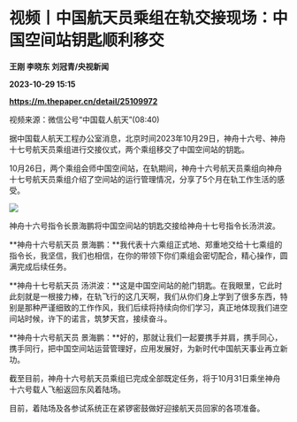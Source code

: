 # 视频丨中国航天员乘组在轨交接现场：中国空间站钥匙顺利移交
**王刚 李晓东 刘冠青/央视新闻**

**2023-10-29 15:15**

**https://m.thepaper.cn/detail/25109972**

视频来源：微信公号“中国载人航天”(08:40)

据中国载人航天工程办公室消息，北京时间2023年10月29日，神舟十六号、神舟十七号航天员乘组进行交接仪式，两个乘组移交了中国空间站的钥匙。

10月26日，两个乘组会师中国空间站，在轨期间，神舟十六号航天员乘组向神舟十七号航天员乘组介绍了空间站的运行管理情况，分享了5个月在轨工作生活的感受。

![](https://imagecloud.thepaper.cn/thepaper/image/276/161/431.gif)

神舟十六号指令长景海鹏将中国空间站的钥匙交接给神舟十七号指令长汤洪波。

**神舟十六号航天员 景海鹏：**我代表十六乘组正式地、郑重地交给十七乘组的指令长，我坚信，我们也相信，在你的带领下你们乘组会密切配合，精心操作，圆满完成后续任务。

**神舟十七号航天员 汤洪波：**这是中国空间站的舱门钥匙。在我眼里，它此时此刻就是一根接力棒，在轨飞行的这几天啊，我们从你们身上学到了很多东西，特别是那种严谨细致的工作作风，我们后续将持续向你们学习，真正地体现我们进空间站时候，许下的诺言，筑梦天宫，接续奋斗。

**神舟十六号航天员 景海鹏：**好的，那就让我们一起要携手并肩，携手同心，携手同行，把中国空间站运营管理好，应用发展好，为新时代中国航天事业再立新功。

截至目前，神舟十六号航天员乘组已完成全部既定任务，将于10月31日乘坐神舟十六号载人飞船返回东风着陆场。

目前，着陆场及各参试系统正在紧锣密鼓做好迎接航天员回家的各项准备。